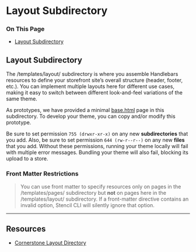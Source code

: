 <h1>Layout Subdirectory</h1>
<div class="otp" id="no-index">
	<h3> On This Page </h3>
	<ul>
		<li><a href="#layout_layout-subdirectory">Layout Subdirectory</a></li>
	</ul>
</div>

<a href='#layout_layout-subdirectory' aria-hidden='true' class='block-anchor'  id='layout_layout-subdirectory'><i aria-hidden='true' class='linkify icon'></i></a>

## Layout Subdirectory

The <span class="fn">/templates/layout/</span> subdirectory is where you assemble Handlebars resources to define your storefront site’s overall structure (header, footer, etc.). You can implement multiple layouts here for different use cases, making it easy to switch between different look-and-feel variations of the same theme.

As prototypes, we have provided a minimal <span class="fn"><a href="https://github.com/bigcommerce/cornerstone/blob/master/templates/layout/base.html">base.html</a></span> page in this subdirectory. To develop your theme, you can copy and/or modify this prototype.

Be sure to set permission `755 (drwxr-xr-x)` on any new **subdirectories** that you add. Also, be sure to set permission `644 (rw-r--r--)` on any new **files** that you add. Without these permissions, running your theme locally will fail with multiple error messages. Bundling your theme will also fail, blocking its upload to a store.

<div class="HubBlock--callout">
<div class="CalloutBlock--warning">
<div class="HubBlock-content">
    
<!-- theme: warning -->

### Front Matter Restrictions
> You can use front matter to specify resources only on pages in the <span class="fn">/templates/pages/</span> subdirectory but **not** on pages here in the <span class="fn">/templates/layout/</span> subdirectory. If a front-matter directive contains an invalid option, Stencil CLI will silently ignore that option.

</div>
</div>
</div>

---

## Resources

* [Cornerstone Layout Directory](https://github.com/bigcommerce/cornerstone/blob/master/templates/layout/base.html)

